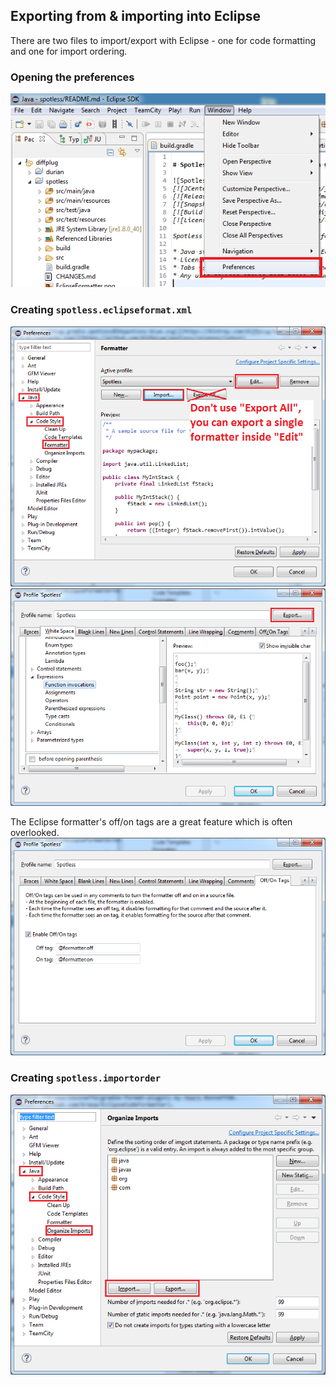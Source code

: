## Exporting from & importing into Eclipse

There are two files to import/export with Eclipse - one for code formatting and one for import ordering.

### Opening the preferences
![Eclipse preferences](_images/EclipsePreferences.png)

### Creating `spotless.eclipseformat.xml`
![Eclipse formatter](_images/EclipseFormatter.png)
![Eclipse formatter edit](_images/EclipseFormatterEdit.png)

The Eclipse formatter's off/on tags are a great feature which is often overlooked.
![Eclipse formatter off/on tags](_images/EclipseFormatterEditOffOnTags.png)

### Creating `spotless.importorder`
![Eclipse imports](_images/EclipseImports.png)

